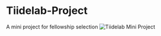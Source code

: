 # Tiidelab-Project
A mini project for fellowship selection
![Tiidelab Mini Project](https://user-images.githubusercontent.com/88050968/172874352-cd601148-dce8-4481-86b0-d685e39961d3.PNG)
